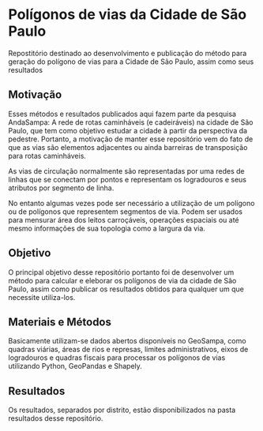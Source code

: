 # Polígonos de vias da Cidade de São Paulo

Repostitório destinado ao desenvolvimento e publicação do método para geração do polígono de vias para a Cidade de São Paulo, assim como seus resultados

## Motivação

Esses métodos e resultados publicados aqui fazem parte da pesquisa AndaSampa: A rede de rotas caminháveis (e cadeiráveis) na cidade de São Paulo, que tem como objetivo estudar a cidade à partir da perspectiva da pedestre.
Portanto, a motivação de manter esse repositório vem do fato de que as vias são elementos adjacentes ou ainda barreiras de transposição para rotas caminháveis.

As vias de circulação normalmente são representadas por uma redes de linhas que se conectam por pontos e representam os logradouros e seus atributos por segmento de linha.

No entanto algumas vezes pode ser necessário a utilização de um polígono ou de polígonos que representem segmentos de via. Podem ser usados para mensurar área dos leitos carroçáveis, operações espaciais ou até mesmo informações de sua topologia como a largura da via.

## Objetivo

O principal objetivo desse repositório portanto foi de desenvolver um método para calcular e eleborar os polígonos de via da cidade de São Paulo, assim como publicar os resultados obtidos para qualquer um que necessite utiliza-los.

## Materiais e Métodos

Basicamente utilizam-se dados abertos disponíveis no GeoSampa, como quadras viárias, áreas de rios e represas, limites administrativos, eixos de logradouros e quadras fiscais para processar os polígonos de vias utilizando Python, GeoPandas e Shapely.

## Resultados

Os resultados, separados por distrito, estão disponibilizados na pasta resultados desse repositório.
